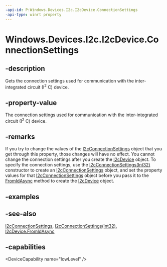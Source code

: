 ```yaml
---
-api-id: P:Windows.Devices.I2c.I2cDevice.ConnectionSettings
-api-type: winrt property
---
```


<!-- Property syntax
public Windows.Devices.I2c.I2cConnectionSettings ConnectionSettings { get; }
-->

# Windows.Devices.I2c.I2cDevice.ConnectionSettings

## -description
Gets the connection settings used for communication with the inter-integrated circuit (I<sup>2</sup> C) device.

## -property-value
The connection settings used for communication with the inter-integrated circuit (I<sup>2</sup> C) device.

## -remarks
If you try to change the values of the [I2cConnectionSettings](i2cconnectionsettings.md) object that you get through this property, those changes will have no effect. You cannot change the connection settings after you create the [I2cDevice](i2cdevice.md) object. To specify the connection settings, use the [I2cConnectionSettings(Int32)](i2cconnectionsettings_i2cconnectionsettings_745845612.md) constructor to create an [I2cConnectionSettings](i2cconnectionsettings.md) object, and set the property values for that [I2cConnectionSettings](i2cconnectionsettings.md) object before you pass it to the [FromIdAsync](i2cdevice_fromidasync_1693757112.md) method to create the [I2cDevice](i2cdevice.md) object.

## -examples

## -see-also
[I2cConnectionSettings](i2cconnectionsettings.md), [I2cConnectionSettings(Int32)](i2cconnectionsettings_i2cconnectionsettings.md), [I2cDevice.FromIdAsync](i2cdevice_fromidasync.md)

## -capabilities
&lt;DeviceCapability name="lowLevel" /&gt;
